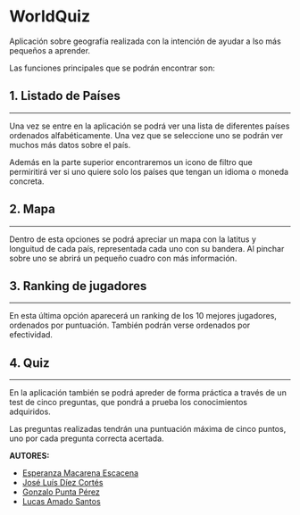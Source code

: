 # WorldQuiz

Aplicación sobre geografía realizada con la intención de ayudar a lso más pequeños a aprender.

Las funciones principales que se podrán encontrar son:

## 1. Listado de Países
--------------------
Una vez se entre en la aplicación se podrá ver una lista de diferentes países ordenados alfabéticamente. Una vez que se seleccione uno se podrán ver muchos más datos sobre el país.

Además en la parte superior encontraremos un icono de filtro que permiritirá ver si uno quiere solo los países que tengan un idioma o moneda concreta.

## 2. Mapa
-------
Dentro de esta opciones se podrá apreciar un mapa con la latitus y longuitud de cada país, representada cada uno con su bandera. Al pinchar sobre uno se abrirá un pequeño cuadro con más información.

## 3. Ranking de jugadores
--------------------------
En esta última opción aparecerá un ranking de los 10 mejores jugadores, ordenados por puntuación. También podrán verse ordenados por efectividad.

## 4. Quiz
-------
En la aplicación también se podrá apreder de forma práctica a través de un test de cinco preguntas, que pondrá a prueba los conocimientos adquiridos.

Las preguntas realizadas tendrán una puntuación máxima de cinco puntos, uno por cada pregunta correcta acertada.

__AUTORES:__
- [Esperanza Macarena Escacena](https://github.com/EsperanzaMacarena)
- [José Luís Díez Cortés](https://github.com/joseluis10cortes)
- [Gonzalo Punta Pérez](https://github.com/gonzalopunta)
- [Lucas Amado Santos](https://github.com/LucasAmado)